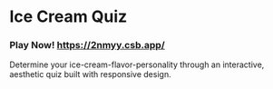 # Ice Cream Quiz

### Play Now! https://2nmyy.csb.app/

Determine your ice-cream-flavor-personality through an interactive, aesthetic quiz built with responsive design.
